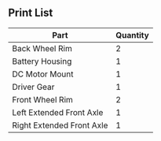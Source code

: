 ## Print List
| Part  | Quantity |
| ------------- | ------------- |
| Back Wheel Rim  | 2  |
| Battery Housing  | 1  |
| DC Motor Mount  | 1  |
| Driver Gear  | 1  |
| Front Wheel Rim  | 2  |
| Left Extended Front Axle  | 1  |
| Right Extended Front Axle  | 1  |